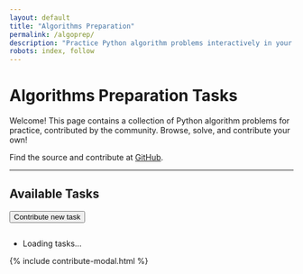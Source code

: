 ```yaml
---
layout: default
title: "Algorithms Preparation"
permalink: /algoprep/
description: "Practice Python algorithm problems interactively in your browser. Browse, solve, and contribute new tasks."
robots: index, follow
---
```


# Algorithms Preparation Tasks

Welcome! This page contains a collection of Python algorithm problems for practice, contributed by the community.
Browse, solve, and contribute your own!

Find the source and contribute at [GitHub](https://github.com/viktor-shcherb/viktor-shcherb.github.io).

<hr>

<div class="tasks-header">
  <h2 id="available-tasks">Available Tasks</h2>
  <button id="contribute-btn" class="contribute-btn">
    Contribute new task
  </button>
</div>

<ul id="task-list" style="margin-top:2em;"><li>Loading tasks...</li></ul>

<script>
  window.taskFiles = [
    {% assign algoprep_jsons = site.static_files | where: "extname", ".json" %}
    {% assign files = algoprep_jsons | where_exp: "file", "file.path contains '/algoprep/'" %}
    {% for file in files %}
      "{{ file.name | replace: '.json', '' }}"{% unless forloop.last %},{% endunless %}
    {% endfor %}
  ];

</script>

{% include contribute-modal.html %}

<!-- Contains a summary produced at build time so this page can render
     without fetching every task JSON file. -->
<script src="/assets/js/prerendered-tasks.js"></script>
<script type="module" src="/assets/js/algoprep-list.js"></script>
<script type="module" src="/assets/js/algoprep-contribute.js"></script>
